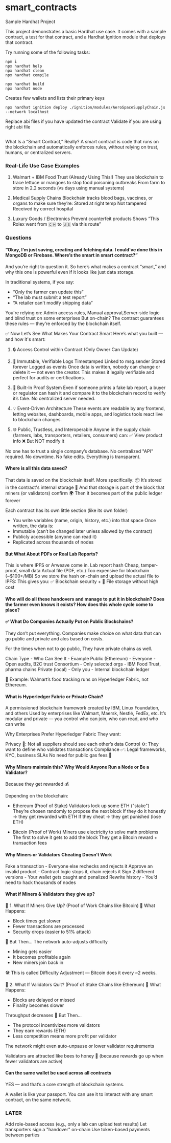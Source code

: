# smart_contracts

Sample Hardhat Project

This project demonstrates a basic Hardhat use case. It comes with a sample contract, a test for that contract, and a Hardhat Ignition module that deploys that contract.

Try running some of the following tasks:

```shell
npm i
npx hardhat help
npx hardhat clean
npx hardhat compile

npx hardhat build
npx hardhat node
```
Creates few wallets and lists their primary keys


```
npx hardhat ignition deploy ./ignition/modules/AeroSpaceSupplyChain.js --network localhost
```
Replace abi files if you have updated the contract
Validate if you are using right abi file

##
##
##

What Is a “Smart Contract,” Really?
A smart contract is code that runs on the blockchain and automatically enforces rules, without relying on trust, humans, or centralized servers.



### Real-Life Use Case Examples
1. Walmart + IBM Food Trust (Already Using This!)
They use blockchain to trace lettuce or mangoes to stop food poisoning outbreaks
From farm to store in 2.2 seconds (vs days using manual systems)

2. Medical Supply Chains
Blockchain tracks blood bags, vaccines, or organs to make sure they’re:
Stored at right temp
Not tampered
Received by correct hospital

3. Luxury Goods / Electronics
Prevent counterfeit products
Shows “This Rolex went from 🇨🇭 to 🇺🇸 via this route”

### Questions
#### “Okay, I’m just saving, creating and fetching data. I could’ve done this in MongoDB or Firebase. Where’s the smart in smart contract?”

And you’re right to question it.
So here’s what makes a contract “smart,” and why this one is powerful even if it looks like just data storage.

In traditional systems, if you say:
- “Only the farmer can update this”
- “The lab must submit a test report”
- “A retailer can't modify shipping data”

You're relying on: Admin access rules, Manual approval,Server-side logic and blind trust on some enterprises
But on-chain?
The contract guarantees these rules — they’re enforced by the blockchain itself.

✅ Now Let’s See What Makes Your Contract Smart
Here’s what you built — and how it's smart:

1. 🔒 Access Control within Contract (Only Owner Can Update)
2. 🔁 Immutable, Verifiable Logs
Timestamped
Linked to msg.sender
Stored forever
Logged as events
Once data is written, nobody can change or delete it — not even the creator. This makes it legally verifiable and perfect for audits or certifications.

3. 🧾 Built-In Proof System
Even if someone prints a fake lab report, a buyer or regulator can hash it and compare it to the blockchain record to verify it’s fake.
No centralized server needed.

4. 💡 Event-Driven Architecture
These events are readable by any frontend, letting websites, dashboards, mobile apps, and logistics tools react live to blockchain changes.

5. 🌐 Public, Trustless, and Interoperable
Anyone in the supply chain (farmers, labs, transporters, retailers, consumers) can:
✅ View product info
❌ But NOT modify it

No one has to trust a single company’s database.
No centralized "API" required.
No downtime. No fake edits. Everything is transparent.

#### Where is all this data saved?
That data is saved on the blockchain itself. More specifically:
📦 It’s stored in the contract's internal storage
🧱 And that storage is part of the block that miners (or validators) confirm
🌍 Then it becomes part of the public ledger forever

Each contract has its own little section (like its own folder)
- You write variables (name, origin, history, etc.) into that space
Once written, the data is:
 - Immutable (can’t be changed later unless allowed by the contract)
 - Publicly accessible (anyone can read it)
 - Replicated across thousands of nodes

#### But What About PDFs or Real Lab Reports?
This is where IPFS or Arweave come in.
Lab report hash	Cheap, tamper-proof, small data
Actual file (PDF, etc.)	Too expensive for blockchain (~$100+/MB)
So we store the hash on-chain and upload the actual file to IPFS:
This gives you:
✅ Blockchain security + 💾 File storage without high cost


#### Who will do all these handovers and manage to put it in blockchain? Does the farmer even knows it exists? How does this whole cycle come to place?

#### ✅ What Do Companies Actually Put on Public Blockchains?
They don’t put everything.
Companies make choice on what data that can go public and private and alos based on costs.

For the times when not to go public, They have private chains as well.

Chain Type - Who Can See It - Example
Public (Ethereum) - Everyone - Open audits, B2C trust
Consortium - Only selected orgs - IBM Food Trust, pharma chains
Private (local) - Only you - Internal blockchain ledger

💼 Example: Walmart’s food tracking runs on Hyperledger Fabric, not Ethereum.


#### What is Hyperledger Fabric or Private Chain?
A permissioned blockchain framework created by IBM, Linux Foundation, and others
Used by enterprises like Walmart, Maersk, Nestlé, FedEx, etc.
It’s modular and private — you control who can join, who can read, and who can write

Why Enterprises Prefer Hyperledger Fabric
They want:

Privacy 🔐: Not all suppliers should see each other’s data
Control ⚙️: They want to define who validates transactions
Compliance ✅: Legal frameworks, KYC, business SLAs
No need for public gas fees 🚫


#### Why Miners maintain this? Why Would Anyone Run a Node or Be a Validator?
Because they get rewarded 💰

Depending on the blockchain:
-  Ethereum (Proof of Stake)
Validators lock up some ETH ("stake")
They’re chosen randomly to propose the next block
If they do it honestly → they get rewarded with ETH
If they cheat → they get punished (lose ETH)

- Bitcoin (Proof of Work)
Miners use electricity to solve math problems
The first to solve it gets to add the block
They get a Bitcoin reward + transaction fees

#### Why Miners or Validators Cheating Doesn’t Work
Fake a transaction	- Everyone else rechecks and rejects it
Approve an invalid product	- Contract logic stops it, chain rejects it
Sign 2 different versions -	Your wallet gets caught and penalized
Rewrite history	- You’d need to hack thousands of nodes 

#### What if Miners & Validators they give up?
🧱 1. What If Miners Give Up? (Proof of Work Chains like Bitcoin)
🔄 What Happens:
- Block times get slower
- Fewer transactions are processed
- Security drops (easier to 51% attack)

💪 But Then…
The network auto-adjusts difficulty

- Mining gets easier
- It becomes profitable again
- New miners join back in

🛠️ This is called Difficulty Adjustment — Bitcoin does it every ~2 weeks.

🔐 2. What If Validators Quit? (Proof of Stake Chains like Ethereum)
🔄 What Happens:
- Blocks are delayed or missed
- Finality becomes slower

Throughput decreases
💪 But Then...
- The protocol incentivizes more validators
- They earn rewards (ETH)
- Less competition means more profit per validator

The network might even auto-unpause or lower validator requirements

Validators are attracted like bees to honey 🍯 (because rewards go up when fewer validators are active)


#### Can the same wallet be used across all contracts
YES — and that’s a core strength of blockchain systems.

A wallet is like your passport.
You can use it to interact with any smart contract, on the same network.


### LATER
Add role-based access (e.g., only a lab can upload test results)
Let transporters sign a "handover" on-chain
Use token-based payments between parties


